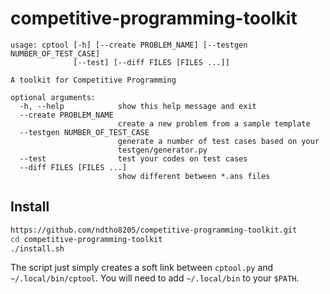 # competitive-programming-toolkit

```
usage: cptool [-h] [--create PROBLEM_NAME] [--testgen NUMBER_OF_TEST_CASE]
              [--test] [--diff FILES [FILES ...]]

A toolkit for Competitive Programming

optional arguments:
  -h, --help            show this help message and exit
  --create PROBLEM_NAME
                        create a new problem from a sample template
  --testgen NUMBER_OF_TEST_CASE
                        generate a number of test cases based on your
                        testgen/generator.py
  --test                test your codes on test cases
  --diff FILES [FILES ...]
                        show different between *.ans files
```

## Install

```bash
https://github.com/ndtho8205/competitive-programming-toolkit.git
cd competitive-programming-toolkit
./install.sh
```

The script just simply creates a soft link between `cptool.py` and `~/.local/bin/cptool`. You will need to add `~/.local/bin` to your `$PATH`.
